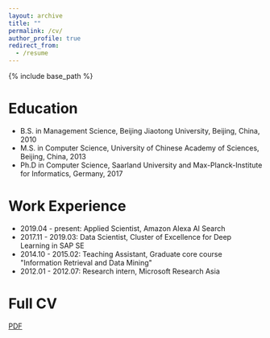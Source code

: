 ```yaml
---
layout: archive
title: ""
permalink: /cv/
author_profile: true
redirect_from:
  - /resume
---
```


{% include base_path %}

Education
======
* B.S. in Management Science, Beijing Jiaotong University, Beijing, China, 2010
* M.S. in Computer Science, University of Chinese Academy of Sciences, Beijing, China, 2013
* Ph.D in Computer Science, Saarland University and Max-Planck-Institute for Informatics, Germany, 2017

Work Experience
======
* 2019.04 - present: Applied Scientist, Amazon Alexa AI Search
* 2017.11 - 2019.03: Data Scientist, Cluster of Excellence for Deep Learning in SAP SE
* 2014.10 - 2015.02: Teaching Assistant, Graduate core course "Information Retrieval and Data Mining"
* 2012.01 - 2012.07: Research intern, Microsoft Research Asia

Full CV
======
[PDF](https://khui.github.io/files/kaihui_cv_full.pdf)


  

